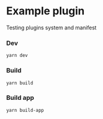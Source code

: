 # Example plugin

Testing plugins system and manifest

### Dev

`yarn dev`

### Build

`yarn build`

### Build app

`yarn build-app`
